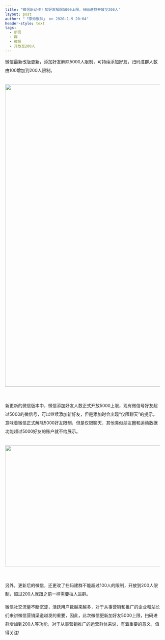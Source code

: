 ```yaml
---
title: "微信新动作！加好友解除5000上限，扫码进群开放至200人"
layout: post
author: "「李帅很帅」 on 2020-1-9 20:04"
header-style: text
tags:
  - 新闻
  - 群
  - 微信
  - 开放至200人
---
```


<head></head>
<body>
 <p style="line-height:28px;text-indent:nullem;text-align:left"><font style="color:rgb(34, 34, 34)">微信最新改版更新，添加好友解除5000人限制，可持续添加好友，扫码进群人数由100增加到200人限制。</font></p>
 <br> 
 <font style="color:rgb(34, 34, 34)"><font style="font-size:16px"><img width="640" height="986" src="http://p9.pstatp.com/large/pgc-image/daeef501902d491c92bae22f8c06adf8"><br> </font></font>
 <br> 
 <br> 
 <p style="line-height:28px;text-indent:nullem;text-align:left"><font style="color:rgb(34, 34, 34)">新更新的微信版本中，微信添加好友人数正式开放5000上限，现有微信号好友超过5000的微信号，可以继续添加新好友，但是添加时会出现“仅限聊天”的提示。意味着微信正式解除5000好友限制，但是仅限聊天，其他类似朋友圈和运动数据功能超过5000好友的账户就不给展示。</font></p>
 <br> 
 <font style="color:rgb(34, 34, 34)"><font style="font-size:16px"><img width="640" height="395" src="http://p9.pstatp.com/large/pgc-image/2250de7e062a4088b4cd30b42c866bd3"><br> </font></font>
 <br> 
 <br> 
 <p style="line-height:28px;text-indent:nullem;text-align:left"><font style="color:rgb(34, 34, 34)">另外，更新后的微信，还更改了扫码建群不能超过100人的限制，开放到200人限制，超过200人就跟之前一样需要拉人进群。</font></p>
 <p style="line-height:28px;text-indent:nullem;text-align:left"><font style="color:rgb(34, 34, 34)">微信社交流量不断沉淀，活跃用户数越来越多，对于从事营销和推广的企业和站长们来讲微信营销渠道越发的重要，因此，此次微信更新加好友5000上限，扫码进群增加到200人等功能，对于从事营销推广的运营群体来说，有着重要的意义，值得关注!</font></p>
 <br>
</body>


